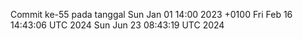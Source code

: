 Commit ke-55 pada tanggal Sun Jan 01 14:00 2023 +0100
Fri Feb 16 14:43:06 UTC 2024
Sun Jun 23 08:43:19 UTC 2024
